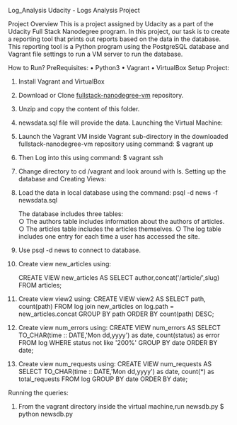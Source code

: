﻿Log_Analysis
Udacity - Logs Analysis Project

Project Overview
This is a project assigned by Udacity as a part of the Udacity Full Stack Nanodegree program. In this project, our task is to create a reporting tool that prints out reports based on the data in the database. This reporting tool is a Python program using the PostgreSQL database and Vagrant file settings to run a VM server to run the database.

How to Run?
PreRequisites:
• Python3
• Vagrant
• VirtualBox
Setup Project:
1. Install Vagrant and VirtualBox
2. Download or Clone [fullstack-nanodegree-vm](http://https://github.com/udacity/fullstack-nanodegree-vm) repository.
3. Unzip and copy the content of this folder.
4. newsdata.sql file will provide the data.
Launching the Virtual Machine:
1. Launch the Vagrant VM inside Vagrant sub-directory in the downloaded fullstack-nanodegree-vm repository using command:
   	   $ vagrant up

2. Then Log into this using command:
       $ vagrant ssh

3. Change directory to cd  /vagrant and look around with ls.
Setting up the database and Creating Views:
1. Load the data in local database using the command:
    psql -d news -f newsdata.sql

    The database includes three tables:	    
	○ The authors table includes information about the authors of articles.
	○ The articles table includes the articles themselves.
	○ The log table includes one entry for each time a user has accessed the site.		
2. Use psql -d news to connect to database.
3. Create view new_articles using:

	CREATE VIEW new_articles AS
		SELECT author,concat('/article/',slug)
		FROM articles;

4. Create view view2 using:
	CREATE VIEW view2 AS
		SELECT path, count(path)
		FROM log join new_articles
		on log.path = new_articles.concat
		GROUP BY path 
		ORDER BY count(path) DESC;

5. Create view num_errors using:
	CREATE VIEW num_errors AS
		SELECT TO_CHAR(time :: DATE,'Mon dd,yyyy') as date, count(status) as error
		FROM log 
		WHERE status not like '200%'
		GROUP BY date
		ORDER BY date;

6. Create view num_requests using:
	CREATE VIEW num_requests AS
		SELECT TO_CHAR(time :: DATE,'Mon dd,yyyy') as date, count(*) as total_requests 
		FROM log 
		GROUP BY date
		ORDER BY date;
	
Running the queries:
1. From the vagrant directory inside the virtual machine,run newsdb.py
    $ python newsdb.py
